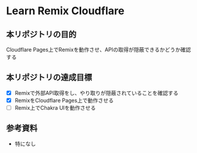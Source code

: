 # Learn Remix Cloudflare

## 本リポジトリの目的
Cloudflare Pages上でRemixを動作させ、APIの取得が隠蔽できるかどうか確認する

## 本リポジトリの達成目標
- [x] Remixで外部API取得をし、やり取りが隠蔽されていることを確認する
- [x] RemixをCloudflare Pages上で動作させる
- [ ] Remix上でChakra UIを動作させる

## 参考資料
- 特になし

